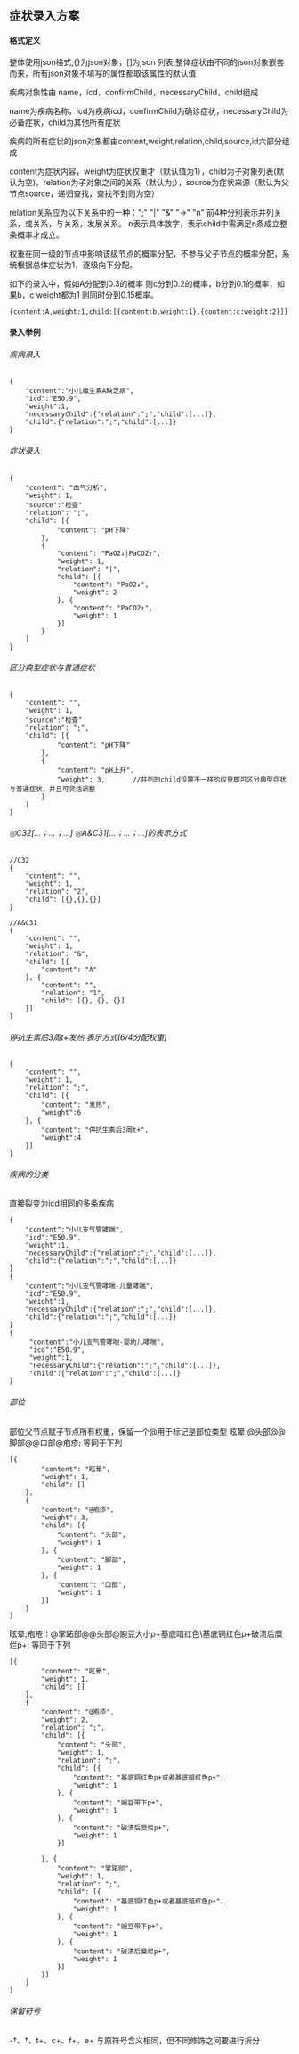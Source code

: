 ## 症状录入方案
#### 格式定义

整体使用json格式,{}为json对象，[]为json 列表,整体症状由不同的json对象嵌套而来，所有json对象不填写的属性都取该属性的默认值

疾病对象性由 name，icd，confirmChild，necessaryChild，child组成

name为疾病名称，icd为疾病icd，confirmChild为确诊症状，necessaryChild为必备症状，child为其他所有症状

疾病的所有症状的json对象都由content,weight,relation,child,source,id六部分组成

content为症状内容，weight为症状权重才（默认值为1），child为子对象列表(默认为空)，relation为子对象之间的关系（默认为;），source为症状来源（默认为父节点source，递归查找，查找不到则为空）

relation关系应为以下关系中的一种：";"   "|" "&amp;" "→" "n" 前4种分别表示并列关系，或关系，与关系，发展关系。  n表示具体数字，表示child中需满足n条成立整条概率才成立。

权重在同一级的节点中影响该级节点的概率分配，不参与父子节点的概率分配，系统根据总体症状为1，逐级向下分配。

如下的录入中，假如A分配到0.3的概率 则c分到0.2的概率，b分到0.1的概率，如果b，c weight都为1 则同时分到0.15概率。

`{content:A,weight:1,child:[{content:b,weight:1},{content:c:weight:2}]}`


#### 录入举例

###### 疾病录入
    {
        "content":"小儿维生素A缺乏病",
        "icd":"E50.9",
        "weight":1,
        "necessaryChild":{"relation":";","child":[...]},
        "child":{"relation":";","child":[...]}
    }
###### 症状录入
    {
        "content": "血气分析",
        "weight": 1,
        "source":"检查"
        "relation": ";",
        "child": [{
                "content": "pH下降"
            },
            {
                "content": "PaO2↓|PaCO2↑",
                "weight": 1,
                "relation": "|",
                "child": [{
                    "content": "PaO2↓",
                    "weight": 2
                }, {
                    "content": "PaCO2↑",
                    "weight": 1
                }]
            }
        ]
    }
###### 区分典型症状与普通症状

    {
        "content": "",
        "weight": 1,
        "source":"检查"
        "relation": ";",
        "child": [{
                "content": "pH下降"
            },
            {
                "content": "pH上升",
                "weight": 3,       //并列的child设置不一样的权重即可区分典型症状与普通症状，并且可灵活调整
            }
        ]
    }
    
###### ◎C32[…；…；…] ◎A&C31[…；…；…]的表示方式
    //C32
    {
        "content": "",
        "weight": 1,
        "relation": "2",
        "child": [{},{},{}]
    }
    
    //A&C31
    {
    	"content": "",
    	"weight": 1,
    	"relation": "&",
    	"child": [{
    		"content": "A"
    	}, {
    		"content": "",
    		"relation": "1",
    		"child": [{}, {}, {}]
    	}]
    }
###### 停抗生素后3周t+发热 表示方式(6/4分配权重)
    {
    	"content": "",
    	"weight": 1,
    	"relation": ";",
    	"child": [{
    		"content": "发热",
    		"weight":6
    	}, {
    		"content": "停抗生素后3周t+",
    		"weight":4
    	}]
    }
###### 疾病的分类
直接裂变为icd相同的多条疾病

    {
        "content":"小儿支气管哮喘",
        "icd":"E50.9",
        "weight":1,
        "necessaryChild":{"relation":";","child":[...]},
        "child":{"relation":";","child":[...]}
    }  
    {
        "content":"小儿支气管哮喘-儿童哮喘",
        "icd":"E50.9",
        "weight":1,
        "necessaryChild":{"relation":";","child":[...]},
        "child":{"relation":";","child":[...]}
    }
    {
         "content":"小儿支气管哮喘-婴幼儿哮喘",
         "icd":"E50.9",
         "weight":1,
         "necessaryChild":{"relation":";","child":[...]},
         "child":{"relation":";","child":[...]}
    }    
 
 ###### 部位
 部位父节点赋子节点所有权重，保留一个@用于标记是部位类型
 眩晕;@头部@@脚部@@口部@疱疹; 等同于下列
 
    [{
    		"content": "眩晕",
    		"weight": 1,
    		"child": []
    	},
    	{
    		"content": "@疱疹",
    		"weight": 3,
    		"child": [{
    			"content": "头部",
    			"weight": 1
    		}, {
    			"content": "脚部",
    			"weight": 1
    		}, {
    			"content": "口部",
    			"weight": 1
    		}]
    	}
    ]
 
眩晕;疱疮：@掌跖部@@头部@豌豆大小p+基底暗红色\基底铜红色p+破溃后糜烂p+;    等同于下列
 
    [{
            "content": "眩晕",
            "weight": 1,
            "child": []
        },
        {
            "content": "@疱疹",
            "weight": 2,
            "relation": ";",
            "child": [{
                "content": "头部",
                "weight": 1,
                "relation": ";",
                "child": [{
                    "content": "基底铜红色p+或者基底暗红色p+",
                    "weight": 1
                }, {
                    "content": "豌豆带下p+",
                    "weight": 1
                }, {
                    "content": "破溃后糜烂p+",
                    "weight": 1
                }]
    
            }, {
                "content": "掌跖部",
                "weight": 1,
                "relation": ";",
                "child": [{
                    "content": "基底铜红色p+或者基底暗红色p+",
                    "weight": 1
                }, {
                    "content": "豌豆带下p+",
                    "weight": 1
                }, {
                    "content": "破溃后糜烂p+",
                    "weight": 1
                }]
            }]
        }
    ]
###### 保留符号
-†、†、t+、c+、f+、e+ 与原符号含义相同，但不同修饰之间要进行拆分
